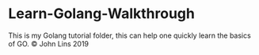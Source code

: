 # Learn-Golang-Walkthrough
This is my Golang tutorial folder, this can help one quickly learn the basics of GO.
© John Lins 2019
